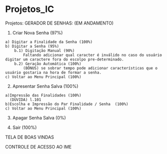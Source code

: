 # Projetos_IC
Projetos:
GERADOR DE SENHAS: (EM ANDAMENTO)
  1) Criar Nova Senha (97%)
    
    a) Digitar a Finalidade da Senha (100%)
    b) Digitar a Senha (95%)
        b.1) Digitação Manual (90%)
            Faltando adicionar qual caracter é inválido no caso do usuário digitar um caractere fora do escolpo pre-determinado.
        b.2) Geração Automática (100%)
            (BÔNUS) se sobrar tempo pode adicionar características que o usuário gostaria na hora de formar a senha.
    c) Voltar ao Menu Principal (100%)        
  2) Apresentar Senha Salva (100%)
    
    a)Impressão das Finalidades (100%)
      (DÚVIDA) l.101
    b)Escolha e Impressão do Par Finalidade / Senha  (100%)
    c) Voltar ao Menu Principal (100%)
  3) Apagar Senha Salva  (0%)

  4) Sair (100%)

TELA DE BOAS VINDAS

CONTROLE DE ACESSO AO IME
